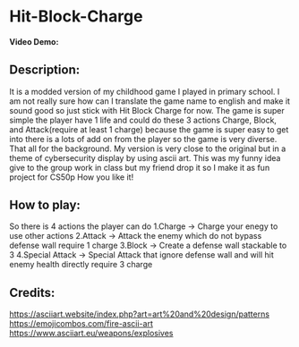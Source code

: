 # Hit-Block-Charge
#### Video Demo:  <URL HERE>
## Description:
It is a modded version of my childhood game I played in primary school. I am not really sure how can I translate the game name to english and make it sound good so just stick with Hit Block Charge for now. The game is super simple the player have 1 life and could do these 3 actions Charge, Block, and Attack(require at least 1 charge) because the game is super easy to get into there is a lots of add on from the player so the game is very diverse. That all for the background.
My version is very close to the original but in a theme of cybersecurity display by using ascii art.
This was my funny idea give to the group work in class but my friend drop it so I make it as fun project for CS50p
How you like it!
## How to play:
So there is 4 actions the player can do
1.Charge -> Charge your enegy to use other actions
2.Attack -> Attack the enemy which do not bypass defense wall require 1 charge
3.Block -> Create a defense wall stackable to 3 
4.Special Attack -> Special Attack that ignore defense wall and will hit enemy health directly require 3 charge
## Credits:
https://asciiart.website/index.php?art=art%20and%20design/patterns 
https://emojicombos.com/fire-ascii-art
https://www.asciiart.eu/weapons/explosives
